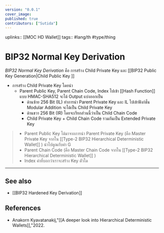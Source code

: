 ```yaml
---
version: "0.0.1"
cover_image:
published: true
contributors: ["Sutida"]
---
```

uplinks:: [[MOC HD Wallet]]
tags:: #lang/th #type/thing

# BIP32 Normal Key Derivation
 *BIP32 Normal Key Derivation* คือ การสร้าง Child Private Key และ [[BIP32 Public Key Generation|Child Public Key ]]
 
 - การสร้าง Child Private Key  โดยนำ
    - Parent Public Key, Parent Chain Code,  Index  ไปเข้า [[Hash Function]] แบบ HMAC-SHA512 จะได้ Output แบ่งออกเป็น 
	    - ด้านซ้าย 256 Bit (IL) ทำการนำ Parent Private Key และ IL ไปเข้าฟังก์ชั่น  Modular Addition  จะได้เป็น Child Private Key 
	    - ด้านขวา 256 Bit (IR) โดยจะเรียกส่วนนี้ว่าเป็น Child Chain Code 
	    - Child Private Key + Child Chain Code  รวมกันเป็น Extended Private Key
	
> - Parent Public Key ได้มาจากการนำ Parent Private Key (คือ Master Private Key จากใน [[Type-2 BIP32 Hierarchical Deterministic Wallet]] ) นำไปคูณกับค่า G
> - Parent Chain Code (คือ Master Chain Code จากใน [[Type-2 BIP32 Hierarchical Deterministic Wallet]] )
> - Index ค่าที่บอกว่าเราจะสร้าง Key ตัวใด

---
## See also
- [[BIP32 Hardened Key Derivation]]
## References
- Anakorn Kyavatanakij,"[[A deeper look into Hierarchical Deterministic Wallets]],"2022.
